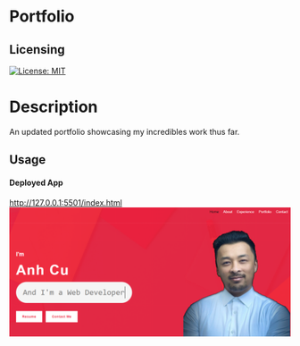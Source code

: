 # Portfolio

## Licensing 
[![License: MIT](https://img.shields.io/badge/License-MIT-yellow.svg)](https://opensource.org/licenses/MIT)

# Description
An updated portfolio showcasing my incredibles work thus far.  

## Usage
#### Deployed App
http://127.0.0.1:5501/index.html
![update](./img/update.png)


